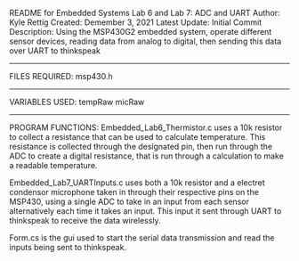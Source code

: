 README for Embedded Systems Lab 6 and Lab 7: ADC and UART
Author: Kyle Rettig
Created: Demember 3, 2021
Latest Update: Initial Commit
Description: Using the MSP430G2 embedded system, operate different sensor devices, reading data from analog to digital, then sending this data over UART to thinkspeak
_______________________________________________________________________________________________________________________________________
FILES REQUIRED:
msp430.h
_______________________________________________________________________________________________________________________________________
VARIABLES USED:
tempRaw
micRaw
_______________________________________________________________________________________________________________________________________
PROGRAM FUNCTIONS:
Embedded_Lab6_Thermistor.c uses a 10k resistor to collect a resistance that can be used to calculate temperature. This resistance is collected through the designated pin, then run through the ADC to create a digital resistance, that is run through a calculation to make a readable temperature.

Embedded_Lab7_UARTInputs.c uses both a 10k resistor and a electret condensor microphone taken in through their respective pins on the MSP430, using a single ADC to take in an input from each sensor alternatively each time it takes an input. This input it sent through UART to thinkspeak to receive the data wirelessly.

Form.cs is the gui used to start the serial data transmission and read the inputs being sent to thinkspeak.
